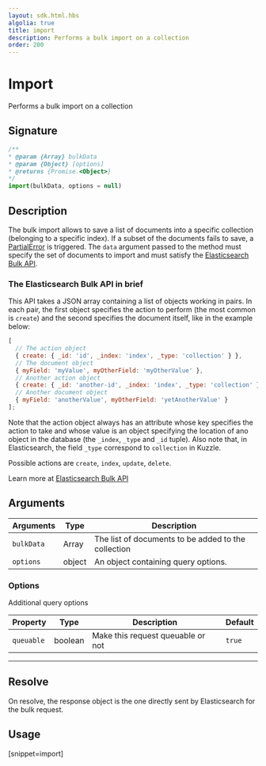 ```yaml
---
layout: sdk.html.hbs
algolia: true
title: import
description: Performs a bulk import on a collection
order: 200
---
```


# Import

Performs a bulk import on a collection

## Signature

```javascript
/**
* @param {Array} bulkData
* @param {Object} [options]
* @returns {Promise.<Object>}
*/
import(bulkData, options = null)
```

## Description

The bulk import allows to save a list of documents into a specific collection (belonging to a specific index). If a subset of the documents fails to save, a [PartialError](https://docs.kuzzle.io/api-documentation/errors#partialerror) is triggered. The `data` argument passed to the method must specify the set of documents to import and must satisfy the [Elasticsearch Bulk API](https://www.elastic.co/guide/en/elasticsearch/reference/5.4/docs-bulk.html).

### The Elasticsearch Bulk API in brief

This API takes a JSON array containing a list of objects working in pairs. In each pair, the first object specifies the action to perform (the most common is `create`) and the second specifies the document itself, like in the example below:

```javascript
[
  // The action object
  { create: { _id: 'id', _index: 'index', _type: 'collection' } },
  // The document object
  { myField: 'myValue', myOtherField: 'myOtherValue' },
  // Another action object
  { create: { _id: 'another-id', _index: 'index', _type: 'collection' } },
  // Another document object
  { myField: 'anotherValue', myOtherField: 'yetAnotherValue' }
];
```

Note that the action object always has an attribute whose key specifies the action to take and whose value is an object specifying the location of ano object in the database (the `_index`, `_type` and `_id` tuple). Also note that, in Elasticsearch, the field `_type` correspond to `collection` in Kuzzle.

Possible actions are `create`, `index`, `update`, `delete`.

Learn more at [Elasticsearch Bulk API](https://www.elastic.co/guide/en/elasticsearch/reference/5.4/docs-bulk.html)

## Arguments

| Arguments  | Type        | Description                                         |
| ---------- | ----------- | --------------------------------------------------- |
| `bulkData` | Array       | The list of documents to be added to the collection |
| `options`  | object | An object containing query options.                 |

### Options

Additional query options

| Property   | Type    | Description                       | Default |
| ---------- | ------- | --------------------------------- | ------- |
| `queuable` | boolean | Make this request queuable or not | `true`  |

---

## Resolve

On resolve, the response object is the one directly sent by Elasticsearch for the bulk request.

## Usage

[snippet=import]
